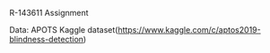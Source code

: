  R-143611 Assignment

Data: APOTS Kaggle dataset(https://www.kaggle.com/c/aptos2019-blindness-detection)      
